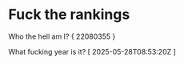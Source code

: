 # Fuck the rankings

Who the hell am I?
{ 22080355 }

What fucking year is it?
[ 2025-05-28T08:53:20Z ]
